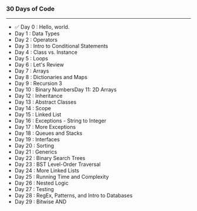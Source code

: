 ### 30 Days of Code

---

- ✅ Day 0 : Hello, world.
- Day 1 : Data Types
- Day 2 : Operators
- Day 3 : Intro to Conditional Statements
- Day 4 : Class vs. Instance
- Day 5 : Loops
- Day 6 : Let's Review
- Day 7 : Arrays
- Day 8 : Dictionaries and Maps
- Day 9 : Recursion 3
- Day 10 : Binary NumbersDay 11: 2D Arrays
- Day 12 : Inheritance
- Day 13 : Abstract Classes
- Day 14 : Scope
- Day 15 : Linked List
- Day 16 : Exceptions - String to Integer
- Day 17 : More Exceptions
- Day 18 : Queues and Stacks
- Day 19 : Interfaces
- Day 20 : Sorting
- Day 21 : Generics
- Day 22 : Binary Search Trees
- Day 23 : BST Level-Order Traversal
- Day 24 : More Linked Lists
- Day 25 : Running Time and Complexity
- Day 26 : Nested Logic
- Day 27 : Testing
- Day 28 : RegEx, Patterns, and Intro to Databases
- Day 29 : Bitwise AND
